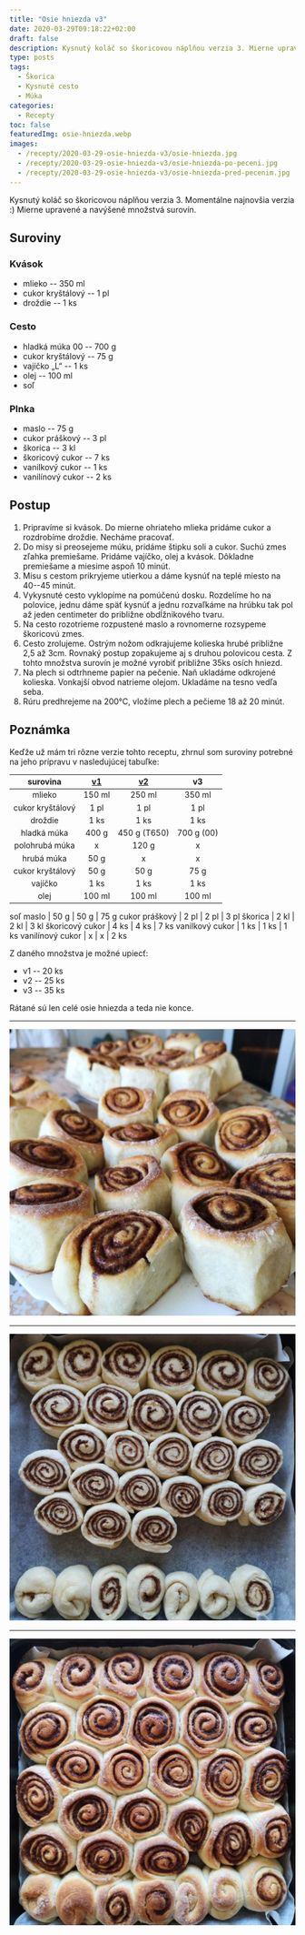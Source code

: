 ```yaml
---
title: "Osie hniezda v3"
date: 2020-03-29T09:18:22+02:00
draft: false
description: Kysnutý koláč so škoricovou náplňou verzia 3. Mierne upravené a navýšené množstvá surovín.
type: posts
tags:
  - Škorica
  - Kysnuté cesto
  - Múka
categories:
  - Recepty
toc: false
featuredImg: osie-hniezda.webp
images:
  - /recepty/2020-03-29-osie-hniezda-v3/osie-hniezda.jpg
  - /recepty/2020-03-29-osie-hniezda-v3/osie-hniezda-po-peceni.jpg
  - /recepty/2020-03-29-osie-hniezda-v3/osie-hniezda-pred-pecenim.jpg
---
```


Kysnutý koláč so škoricovou náplňou verzia 3. Momentálne najnovšia verzia :) Mierne upravené a navýšené množstvá surovín.

## Suroviny

### Kvások

- mlieko -- 350 ml
- cukor kryštálový -- 1 pl
- droždie -- 1 ks

### Cesto

- hladká múka 00 -- 700 g
- cukor kryštálový -- 75 g
- vajíčko „L“ -- 1 ks
- olej -- 100 ml
- soľ

### Plnka

- maslo -- 75 g
- cukor práškový -- 3 pl
- škorica -- 3 kl
- škoricový cukor -- 7 ks
- vanilkový cukor -- 1 ks
- vanilínový cukor -- 2 ks

## Postup

1. Pripravíme si kvások. Do mierne ohriateho mlieka pridáme cukor a rozdrobíme droždie. Necháme pracovať.
2. Do misy si preosejeme múku, pridáme štipku soli a cukor. Suchú zmes zľahka premiešame. Pridáme vajíčko, olej a kvások. Dôkladne premiešame a miesime aspoň 10 minút.
3. Misu s cestom prikryjeme utierkou a dáme kysnúť na teplé miesto na 40--45 minút.
4. Vykysnuté cesto vyklopíme na pomúčenú dosku. Rozdelíme ho na polovice, jednu dáme späť kysnúť a jednu rozvaľkáme na hrúbku tak pol až jeden centimeter do približne obdĺžnikového tvaru.
5. Na cesto rozotrieme rozpustené maslo a rovnomerne rozsypeme škoricovú zmes.
6. Cesto zrolujeme. Ostrým nožom odkrajujeme kolieska hrubé približne 2,5 až 3cm. Rovnaký postup zopakujeme aj s druhou polovicou cesta. Z tohto množstva surovín je možné vyrobiť približne 35ks osích hniezd.
7. Na plech si odtrhneme papier na pečenie. Naň ukladáme odkrojené kolieska. Vonkajší obvod natrieme olejom. Ukladáme na tesno vedľa seba.
8. Rúru predhrejeme na 200°C, vložíme plech a pečieme 18 až 20 minút.

## Poznámka

Keďže už mám tri rôzne verzie tohto receptu, zhrnul som suroviny potrebné na jeho prípravu v nasledujúcej tabuľke:

surovina | [v1](/recepty/2019-12-10-osie-hniezda/) | [v2](/recepty/2020-01-26-osie-hniezda-v2/) | v3
:---:|:---:|:---:|:---:
mlieko | 150 ml | 250 ml | 350 ml
cukor kryštálový | 1 pl | 1 pl | 1 pl
droždie | 1 ks | 1 ks | 1 ks
hladká múka | 400 g | 450 g (T650) | 700 g (00)
polohrubá múka | x | 120 g | x
hrubá múka | 50 g | x | x
cukor kryštálový | 50 g | 50 g | 75 g
vajíčko | 1 ks | 1 ks | 1 ks
olej | 100 ml | 100 ml | 100 ml
soľ
maslo | 50 g | 50 g | 75 g
cukor práškový | 2 pl | 2 pl | 3 pl
škorica | 2 kl | 2 kl | 3 kl
škoricový cukor | 4 ks | 4 ks | 7 ks
vanilkový cukor | 1 ks | 1 ks | 1 ks
vanilínový cukor | x | x | 2 ks

Z daného množstva je možné upiecť:

- v1 -- 20 ks
- v2 -- 25 ks
- v3 -- 35 ks

Rátané sú len celé osie hniezda a teda nie konce.

---

![Osie hniezda](osie-hniezda.jpg "Osie hniezda (autor: zwieratko, 2021)")

---

![Osie hniezda pred pečením](osie-hniezda-pred-pecenim.jpg "Osie hniezda pred pečením (autor: zwieratko, 2021)")

---

![Osie hniezda po pečení](osie-hniezda-po-peceni.jpg "Osie hniezda po pečení (autor: zwieratko, 2021)")

